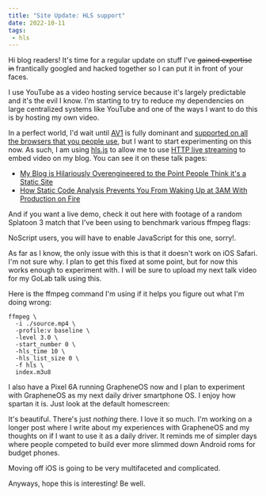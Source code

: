 ```yaml
---
title: "Site Update: HLS support"
date: 2022-10-11
tags:
 - hls
---
```


Hi blog readers! It's time for a regular update on stuff I've ~~gained expertise
in~~ frantically googled and hacked together so I can put it in front of your
faces.

I use YouTube as a video hosting service because it's largely predictable and
it's the evil I know. I'm starting to try to reduce my dependencies on large
centralized systems like YouTube and one of the ways I want to do this is by
hosting my own video.

In a perfect world, I'd wait until [AV1](https://en.wikipedia.org/wiki/AV1) is
fully dominant and [supported on all the browsers that you people
use](https://caniuse.com/av1), but I want to start experimenting on this now. As
such, I am using [hls.js](https://github.com/video-dev/hls.js) to allow me to
use [HTTP live streaming](https://en.wikipedia.org/wiki/HTTP_Live_Streaming) to
embed video on my blog. You can see it on these talk pages:

- [My Blog is Hilariously Overengineered to the Point People Think it's a Static
  Site](https://xeiaso.net/talks/how-my-website-works)
- [How Static Code Analysis Prevents You From Waking Up at 3AM With Production
  on Fire](https://xeiaso.net/talks/conf42-static-analysis)

And if you want a live demo, check it out here with footage of a random Splatoon
3 match that I've been using to benchmark various ffmpeg flags:

<noscript><xeblog-conv name="Mara" mood="hacker">NoScript users, you will have
to enable JavaScript for this one, sorry!.</xeblog-conv></noscript>

<xeblog-video path="blog/hls-post"></xeblog-video>

As far as I know, the only issue with this is that it doesn't work on iOS
Safari. I'm not sure why. I plan to get this fixed at some point, but for now
this works enough to experiment with. I will be sure to upload my next talk
video for my GoLab talk using this.

Here is the ffmpeg command I'm using if it helps you figure out what I'm doing
wrong:

```
ffmpeg \
  -i ./source.mp4 \
  -profile:v baseline \
  -level 3.0 \
  -start_number 0 \
  -hls_time 10 \
  -hls_list_size 0 \
  -f hls \
  index.m3u8
```

I also have a Pixel 6A running GrapheneOS now and I plan to experiment with
GrapheneOS as my next daily driver smartphone OS. I enjoy how spartan it is.
Just look at the default homescreen:

<xeblog-picture path="blog/grapheneos_home_screen"></xeblog-picture>

It's beautiful. There's just _nothing_ there. I love it so much. I'm working on
a longer post where I write about my experiences with GrapheneOS and my thoughts
on if I want to use it as a daily driver. It reminds me of simpler days where
people competed to build ever more slimmed down Android roms for budget phones.

Moving off iOS is going to be very multifaceted and complicated.

Anyways, hope this is interesting! Be well.
